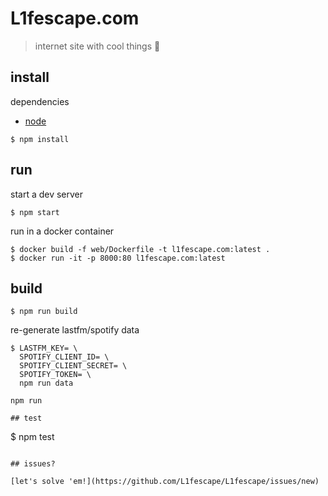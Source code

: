 # L1fescape.com

> internet site with cool things 🎉

## install

dependencies

- [node](https://nodejs.org/en/download/)

```
$ npm install
```

## run

start a dev server

```
$ npm start
```

run in a docker container

```
$ docker build -f web/Dockerfile -t l1fescape.com:latest .
$ docker run -it -p 8000:80 l1fescape.com:latest
```

## build

```
$ npm run build
```

re-generate lastfm/spotify data

```
$ LASTFM_KEY= \
  SPOTIFY_CLIENT_ID= \
  SPOTIFY_CLIENT_SECRET= \
  SPOTIFY_TOKEN= \
  npm run data
```

```
npm run

## test

```

\$ npm test

```

## issues?

[let's solve 'em!](https://github.com/L1fescape/L1fescape/issues/new)
```
